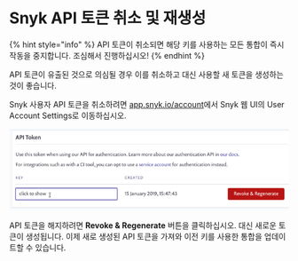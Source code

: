 # Snyk API 토큰 취소 및 재생성

{% hint style="info" %}
API 토큰이 취소되면 해당 키를 사용하는 모든 통합이 즉시 작동을 중지합니다. 조심해서 진행하십시오!
{% endhint %}

API 토큰이 유출된 것으로 의심될 경우 이를 취소하고 대신 사용할 새 토큰을 생성하는 것이 좋습니다.

Snyk 사용자 API 토큰을 취소하려면 [app.snyk.io/account](https://app.snyk.io/account)에서 Snyk 웹 UI의 User Account Settings로 이동하십시오.

![](<../../.gitbook/assets/image (11).png>)

API 토큰을 해지하려면 **Revoke & Regenerate** 버튼을 클릭하십시오. 대신 새로운 토큰이 생성됩니다. 이제 새로 생성된 API 토큰을 가져와 이전 키를 사용한 통합을 업데이트할 수 있습니다.
